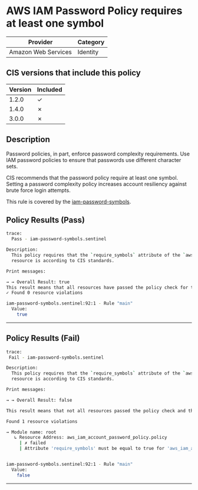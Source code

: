 # AWS IAM Password Policy requires at least one symbol

| Provider            | Category     |
|---------------------|--------------|
| Amazon Web Services | Identity     |

## CIS versions that include this policy

| Version | Included |
|---------|----------|
| 1.2.0   | &check;  |
| 1.4.0   | &cross;  |
| 3.0.0   | &cross;  |

## Description

Password policies, in part, enforce password complexity requirements. Use IAM password policies to ensure that passwords use different character sets.

CIS recommends that the password policy require at least one symbol. Setting a password complexity policy increases account resiliency against brute force login attempts.

This rule is covered by the [iam-password-symbols](https://github.com/hashicorp/policy-library-CIS-Policy-Set-for-AWS-Terraform/blob/main/policies/iam/iam-password-symbols.sentinel).

## Policy Results (Pass)
```bash
trace:
  Pass - iam-password-symbols.sentinel

Description:
  This policy requires that the `require_symbols` attribute of the `aws_iam_account_password_policy` 
  resource is according to CIS standards.

Print messages:

→ → Overall Result: true
This result means that all resources have passed the policy check for the policy iam-password-symbols.
✓ Found 0 resource violations

iam-password-symbols.sentinel:92:1 - Rule "main"
  Value:
    true
```

---

## Policy Results (Fail)
```bash
trace:
 Fail - iam-password-symbols.sentinel

Description:
  This policy requires that the `require_symbols` attribute of the `aws_iam_account_password_policy` 
  resource is according to CIS standards.

Print messages:

→ → Overall Result: false

This result means that not all resources passed the policy check and the protected behavior is not allowed for the policy iam-password-symbols.

Found 1 resource violations

→ Module name: root
   ↳ Resource Address: aws_iam_account_password_policy.policy
     | ✗ failed
     | Attribute 'require_symbols' must be equal to true for 'aws_iam_account_password_policy' resources. Refer to https://docs.aws.amazon.com/securityhub/latest/userguide/iam-controls.html#iam-13 for more details.


iam-password-symbols.sentinel:92:1 - Rule "main"
  Value:
    false
```

---